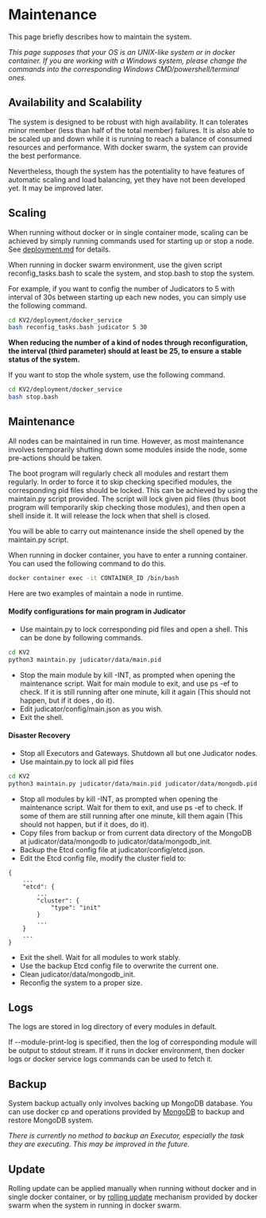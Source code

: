 # Maintenance

This page briefly describes how to maintain the system.

*This page supposes that your OS is an UNIX-like system or in docker container. If you are working with a Windows
system, please change the commands into the corresponding Windows CMD/powershell/terminal ones.*

## Availability and Scalability

The system is designed to be robust with high availability. It can tolerates minor member (less than half of the total
member) failures. It is also able to be scaled up and down while it is running to reach a balance of consumed resources 
and performance. With docker swarm, the system can provide the best performance.

Nevertheless, though the system has the potentiality to have features of automatic scaling and load balancing,
yet they have not been developed yet. It may be improved later.

## Scaling

When running without docker or in single container mode, scaling can be achieved by simply running commands used for 
starting up or stop a node. See [deployment.md](deployment.md) for details.

When running in docker swarm environment, use the given script reconfig_tasks.bash to scale the system, and stop.bash
to stop the system.

For example, if you want to config the number of Judicators to 5 with interval of 30s between starting up each new
nodes, you can simply use the following command.

```bash
cd KV2/deployment/docker_service
bash reconfig_tasks.bash judicator 5 30
```

**When reducing the number of a kind of nodes through reconfiguration, the interval (third parameter) should at least 
be 25, to ensure a stable status of the system.**

If you want to stop the whole system, use the following command.

```bash
cd KV2/deployment/docker_service
bash stop.bash
```

## Maintenance

All nodes can be maintained in run time. However, as most maintenance involves temporarily shutting down some modules 
inside the node, some pre-actions should be taken.

The boot program will regularly check all modules and restart them regularly. In order to force it to skip checking
specified modules, the corresponding pid files should be locked. This can be achieved by using the maintain.py script
provided. The script will lock given pid files (thus boot program will temporarily skip checking those modules), and 
then open a shell inside it. It will release the lock when that shell is closed.

You will be able to carry out maintenance inside the shell opened by the maintain.py script.

When running in docker container, you have to enter a running container. You can used the following command to do this.

```bash
docker container exec -it CONTAINER_ID /bin/bash
```

Here are two examples of maintain a node in runtime.

#### Modify configurations for main program in Judicator

- Use maintain.py to lock corresponding pid files and open a shell. This can be done by following commands.

```bash
cd KV2
python3 maintain.py judicator/data/main.pid
```

- Stop the main module by kill -INT, as prompted when opening the maintenance script. Wait for main module to exit,
and use ps -ef to check. If it is still running after one minute, kill it again (This should not happen, but if it does
, do it).
- Edit judicator/config/main.json as you wish.
- Exit the shell.

#### Disaster Recovery

- Stop all Executors and Gateways. Shutdown all but one Judicator nodes.
- Use maintain.py to lock all pid files

```bash
cd KV2
python3 maintain.py judicator/data/main.pid judicator/data/mongodb.pid judicator/data/etcd.pid
```

- Stop all modules by kill -INT, as prompted when opening the maintenance script. Wait for them to exit,
and use ps -ef to check. If some of them are still running after one minute, kill them again (This should not happen,
but if it does, do it).
- Copy files from backup or from current data directory of the MongoDB at judicator/data/mongodb to
judicator/data/mongodb_init.
- Backup the Etcd config file at judicator/config/etcd.json.
- Edit the Etcd config file, modify the cluster field to:

```
{
    ...
    "etcd": {
        ...
        "cluster": {
            "type": "init"
        }
        ...
    }
    ...
}
```

- Exit the shell. Wait for all modules to work stably.
- Use the backup Etcd config file to overwrite the current one.
- Clean judicator/data/mongodb_init.
- Reconfig the system to a proper size.

## Logs

The logs are stored in log directory of every modules in default.

If --module-print-log is specified, then the log of corresponding module will be output to stdout stream. If it 
runs in docker environment, then docker logs or docker service logs commands can be used to fetch it.

## Backup

System backup actually only involves backing up MongoDB database. You can use docker cp and operations provided by 
[MongoDB](https://docs.mongodb.com/manual/core/backups/) to backup and restore MongoDB system.

*There is currently no method to backup an Executor, especially the task they are executing. This may be improved in
the future.*

## Update

Rolling update can be applied manually when running without docker and in single docker container, or by
[rolling update](https://docs.docker.com/engine/swarm/swarm-tutorial/rolling-update/) mechanism provided by 
docker swarm when the system in running in docker swarm.
